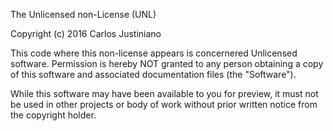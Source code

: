 The Unlicensed non-License (UNL)

Copyright (c) 2016 Carlos Justiniano

This code where this non-license appears is concernered Unlicensed software.
Permission is hereby NOT granted to any person obtaining a copy of this 
software and associated documentation files (the "Software").

While this software may have been available to you for preview, it must
not be used in other projects or body of work without prior written notice
from the copyright holder.
